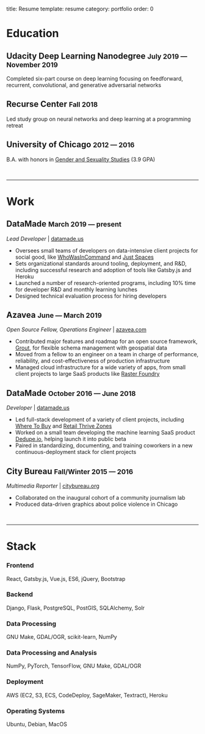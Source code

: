 title: Resume 
template: resume
category: portfolio
order: 0

# <i class="fa fa-fw fa-graduation-cap"></i> Education 

## Udacity Deep Learning Nanodegree <small>July 2019 &mdash; November 2019</small>

Completed six-part course on deep learning focusing on feedforward, recurrent, convolutional, and generative adversarial networks

## Recurse Center <small>Fall 2018</small>

Led study group on neural networks and deep learning at a programming retreat

## University of Chicago <small>2012 &mdash; 2016</small>

B.A. with honors in [Gender and Sexuality Studies](http://gendersexuality.uchicago.edu/) (3.9 GPA)

<br/>

-----
# <i class="fa fa-fw fa-wrench"></i> Work

## DataMade <small>March 2019 &mdash; present</small>
_Lead Developer_ | [datamade.us](https://datamade.us)

- Oversees small teams of developers on data-intensive client projects for social good,
  like [WhoWasInCommand](/pages/whowasincommand) and
  [Just Spaces](https://datamade.us/our-work/just-spaces/)
- Sets organizational standards around tooling, deployment, and R&D, including
  successful research and adoption of tools like Gatsby.js and Heroku
- Launched a number of research-oriented programs, including 10% time
  for developer R&D and monthly learning lunches
- Designed technical evaluation process for hiring developers


## Azavea <small> June &mdash; March 2019</small>
_Open Source Fellow, Operations Engineer_ | [azavea.com](https://azavea.com)

- Contributed major features and roadmap for an open source framework, <a href="https://github.com/azavea/grout">Grout</a>, for flexible schema management with geospatial data 
- Moved from a fellow to an engineer on a team in charge of performance, reliability, and cost-effectiveness of production infrastructure
- Managed cloud infrastructure for a wide variety of apps, from small client projects to large SaaS products like [Raster Foundry](https://rasterfoundry.azavea.com/)

## DataMade <small>October 2016 &mdash; June 2018</small>
_Developer_ | [datamade.us](https://datamade.us)

- Led full-stack development of a variety of client projects, including
  [Where To Buy](/pages/where-to-buy) and [Retail Thrive Zones](/pages/thrivezones)
- Worked on a small team developing the machine learning SaaS product
  [Dedupe.io](https://dedupe.io), helping launch it into public beta
- Paired in standardizing, documenting, and training coworkers in a new
  continuous-deployment stack for client projects

## City Bureau <small>Fall/Winter 2015 &mdash; 2016</small>
_Multimedia Reporter_ | [citybureau.org](http://citybureau.org)

- Collaborated on the inaugural cohort of a community journalism lab
- Produced data-driven graphics about police violence in Chicago

<br/>

-----
# <i class="fa fa-fw fa-code"></i> Stack

### Frontend
React, Gatsby.js, Vue.js, ES6, jQuery, Bootstrap

### Backend
Django, Flask, PostgreSQL, PostGIS, SQLAlchemy, Solr

### Data Processing
GNU Make, GDAL/OGR, scikit-learn, NumPy

### Data Processing and Analysis
NumPy, PyTorch, TensorFlow, GNU Make, GDAL/OGR

### Deployment 
AWS (EC2, S3, ECS, CodeDeploy, SageMaker, Textract), Heroku 

### Operating Systems
Ubuntu, Debian, MacOS
